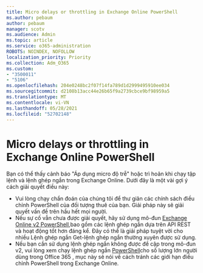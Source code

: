 ```yaml
---
title: Micro delays or throttling in Exchange Online PowerShell
ms.author: pebaum
author: pebaum
manager: scotv
ms.audience: Admin
ms.topic: article
ms.service: o365-administration
ROBOTS: NOINDEX, NOFOLLOW
localization_priority: Priority
ms.collection: Adm_O365
ms.custom:
- "3500011"
- "5106"
ms.openlocfilehash: 204e0248bc2f07f14fa789d1d2999495910ee034
ms.sourcegitcommit: d2108b13acc44e26b65f9a2739cbce9bf98959a5
ms.translationtype: MT
ms.contentlocale: vi-VN
ms.lasthandoff: 05/28/2021
ms.locfileid: "52702148"
---
```

# <a name="micro-delays-or-throttling-in-exchange-online-powershell"></a>Micro delays or throttling in Exchange Online PowerShell

Bạn có thể thấy cảnh báo "Áp dụng micro độ trễ" hoặc trì hoãn khi chạy tập lệnh và lệnh ghép ngắn trong Exchange Online. Dưới đây là một vài gợi ý cách giải quyết điều này:

- Vui lòng chạy chẩn đoán của chúng tôi để thư giãn các chính sách điều chỉnh PowerShell của đối tượng thuê của bạn. Giải pháp này sẽ giải quyết vấn đề trên hầu hết mọi người.
- Nếu sự cố vẫn chưa được giải quyết, hãy sử dụng mô-đun [Exchange Online v2 PowerShell,](/powershell/exchange/exchange-online/exchange-online-powershell-v2/exchange-online-powershell-v2?view=exchange-ps&preserve-view=true)bao gồm các lệnh ghép ngắn dựa trên API REST và hoạt động tốt hơn đáng kể. Đây có thể là giải pháp tuyệt vời cho nhiều Lệnh ghép ngắn Get-lệnh ghép ngắn thường xuyên được sử dụng.
- Nếu bạn cần sử dụng lệnh ghép ngắn không được đề cập trong mô-đun v2, vui lòng xem chạy lệnh ghép ngắn [PowerShell](https://techcommunity.microsoft.com/t5/exchange-team-blog/updated-running-powershell-cmdlets-for-large-numbers-of-users-in/ba-p/1000628#)cho số lượng lớn người dùng trong Office 365 , mục này sẽ nói về cách tránh các giới hạn điều chỉnh PowerShell trong Exchange Online.
